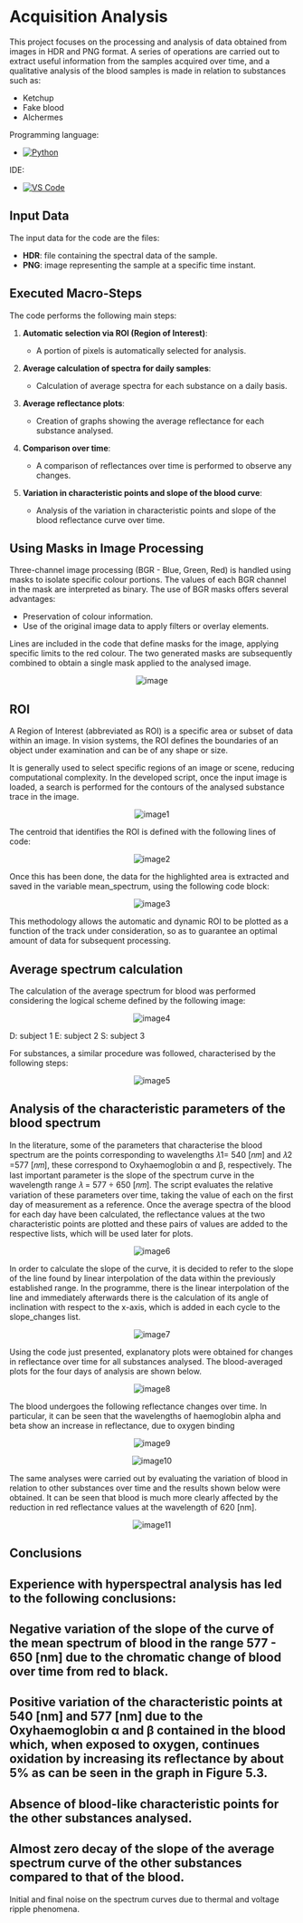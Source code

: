 # Acquisition Analysis

This project focuses on the processing and analysis of data obtained from images in HDR and PNG format. A series of operations are carried out to extract useful information from the samples acquired over time, and a qualitative analysis of the blood samples is made in relation to substances such as:
- Ketchup
- Fake blood
- Alchermes

Programming language:
- [![Python](https://img.shields.io/badge/Python-3776AB?style=for-the-badge&logo=python&logoColor=white)](https://www.python.org/)

IDE:
- [![VS Code](https://img.shields.io/badge/Visual_Studio_Code-0078D4?style=for-the-badge&logo=visual%20studio%20code&logoColor=white)](https://code.visualstudio.com/)


## Input Data

The input data for the code are the files:

- **HDR**: file containing the spectral data of the sample.
- **PNG**: image representing the sample at a specific time instant.

## Executed Macro-Steps

The code performs the following main steps:

1. **Automatic selection via ROI (Region of Interest)**:
   - A portion of pixels is automatically selected for analysis.
   
2. **Average calculation of spectra for daily samples**:
   - Calculation of average spectra for each substance on a daily basis.
   
3. **Average reflectance plots**:
   - Creation of graphs showing the average reflectance for each substance analysed.

4. **Comparison over time**:
   - A comparison of reflectances over time is performed to observe any changes.

5. **Variation in characteristic points and slope of the blood curve**:
   - Analysis of the variation in characteristic points and slope of the blood reflectance curve over time.


## Using Masks in Image Processing

Three-channel image processing (BGR - Blue, Green, Red) is handled using masks to isolate specific colour portions. The values of each BGR channel in the mask are interpreted as binary. The use of BGR masks offers several advantages:

- Preservation of colour information.
- Use of the original image data to apply filters or overlay elements.

Lines are included in the code that define masks for the image, applying specific limits to the red colour. The two generated masks are subsequently combined to obtain a single mask applied to the analysed image.

<p align="center">
  <img src="https://github.com/user-attachments/assets/3352f6fc-3917-4143-8e96-c5dabdad5c0d" alt="image"/>
</p>


## ROI
A Region of Interest (abbreviated as ROI) is a specific area or subset of data within an image. In vision systems, the ROI defines the boundaries of an object under examination and can be of any shape or size.

It is generally used to select specific regions of an image or scene, reducing computational complexity.
In the developed script, once the input image is loaded, a search is performed for the contours of the analysed substance trace in the image.

<p align="center">
  <img src="https://github.com/user-attachments/assets/c0043e6f-ae4d-416a-9edc-9083c3dd7bef" alt="image1"/>
</p>

The centroid that identifies the ROI is defined with the following lines of code:
<p align="center">
  <img src="https://github.com/user-attachments/assets/e0c032bf-4f44-4e34-9ad0-5e155f0ab61a" alt="image2"/>
</p>

Once this has been done, the data for the highlighted area is extracted and saved in the variable mean_spectrum, using the following code block:
<p align="center">
  <img src="https://github.com/user-attachments/assets/610ef861-b731-4f5b-ae68-e1d561a57bd1" alt="image3"/>
</p>

This methodology allows the automatic and dynamic ROI to be plotted as a function of the track under consideration, so as to guarantee an optimal amount of data for subsequent processing.

## Average spectrum calculation
The calculation of the average spectrum for blood was performed considering the logical scheme defined by the following image:
<p align="center">
  <img src="https://github.com/user-attachments/assets/c23e2bc0-70e5-4b48-87da-6da7eabf56a3" alt="image4"/>
</p>
D: subject 1
E: subject 2
S: subject 3

For substances, a similar procedure was followed, characterised by the following steps:
<p align="center">
  <img src="https://github.com/user-attachments/assets/b7a6d07e-97a6-439e-8e40-c4799b35d643" alt="image5"/>
</p>

## Analysis of the characteristic parameters of the blood spectrum
In the literature, some of the parameters that characterise the blood spectrum are the points corresponding to wavelengths 𝜆1= 540 [𝑛𝑚] and 𝜆2 =577 [𝑛𝑚], these correspond to Oxyhaemoglobin α and β, respectively. The last important parameter is the slope of the spectrum curve in the wavelength range 𝜆 = 577 ÷ 650 [𝑛𝑚].
The script evaluates the relative variation of these parameters over time, taking the value of each on the first day of measurement as a reference.
Once the average spectra of the blood for each day have been calculated, the reflectance values at the two characteristic points are plotted and these pairs of values are added to the respective lists, which will be used later for plots.

<p align="center">
  <img src="https://github.com/user-attachments/assets/3779d3c9-58c9-49dc-a9d9-fb0561529f0f" alt="image6"/>
</p>

In order to calculate the slope of the curve, it is decided to refer to the slope of the line found by linear interpolation of the data within the previously established range. In the programme, there is the linear interpolation of the line and immediately afterwards there is the calculation of its angle of inclination with respect to the x-axis, which is added in each cycle to the slope_changes list.

<p align="center">
  <img src="https://github.com/user-attachments/assets/243c3d5f-9ef6-48b5-a4a7-18079ae10b68" alt="image7"/>
</p>

Using the code just presented, explanatory plots were obtained for changes in reflectance over time for all substances analysed.
The blood-averaged plots for the four days of analysis are shown below.

<p align="center">
  <img src="https://github.com/user-attachments/assets/739891bf-c5c3-4dab-9d07-cc48f59a6d58" alt="image8"/>
</p>

The blood undergoes the following reflectance changes over time. In particular, it can be seen that the wavelengths of haemoglobin alpha and beta show an increase in reflectance, due to oxygen binding
<p align="center">
  <img src="https://github.com/user-attachments/assets/c7cda579-c343-48b0-b442-e897be07c66d" alt="image9"/>
</p>

<p align="center">
  <img src="https://github.com/user-attachments/assets/3b950d08-198f-427b-96ef-d66da2160dba" alt="image10"/>
</p>

The same analyses were carried out by evaluating the variation of blood in relation to other substances over time and the results shown below were obtained. It can be seen that blood is much more clearly affected by the reduction in red reflectance values at the wavelength of 620 [nm].
<p align="center">
  <img src="https://github.com/user-attachments/assets/60df2f59-b5c6-4d45-a1ba-7079b80c568f" alt="image11"/>
</p>

## Conclusions
Experience with hyperspectral analysis has led to the following conclusions:
-
Negative variation of the slope of the curve of the mean spectrum of blood in the range 577 - 650 [nm] due to the chromatic change of blood over time from red to black.
-
Positive variation of the characteristic points at 540 [nm] and 577 [nm] due to the Oxyhaemoglobin α and β contained in the blood which, when exposed to oxygen, continues oxidation by increasing its reflectance by about 5% as can be seen in the graph in Figure 5.3.
-
Absence of blood-like characteristic points for the other substances analysed.
-
Almost zero decay of the slope of the average spectrum curve of the other substances compared to that of the blood.
-
Initial and final noise on the spectrum curves due to thermal and voltage ripple phenomena.

